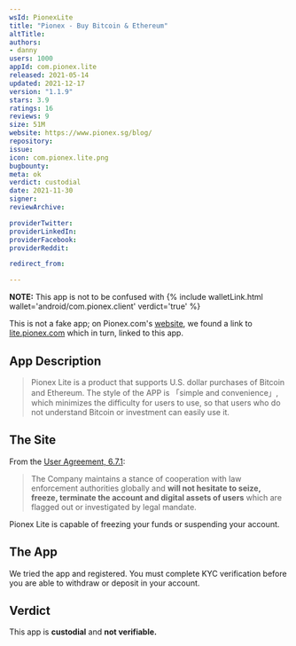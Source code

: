```yaml
---
wsId: PionexLite
title: "Pionex - Buy Bitcoin & Ethereum"
altTitle: 
authors:
- danny
users: 1000
appId: com.pionex.lite
released: 2021-05-14
updated: 2021-12-17
version: "1.1.9"
stars: 3.9
ratings: 16
reviews: 9
size: 51M
website: https://www.pionex.sg/blog/
repository: 
issue: 
icon: com.pionex.lite.png
bugbounty: 
meta: ok
verdict: custodial
date: 2021-11-30
signer: 
reviewArchive:

providerTwitter: 
providerLinkedIn: 
providerFacebook: 
providerReddit: 

redirect_from:

---
```


**NOTE:** This app is not to be confused with {% include walletLink.html wallet='android/com.pionex.client' verdict='true' %}

This is not a fake app; on Pionex.com's [website](https://www.pionex.com/en-US/), we found a link to [lite.pionex.com](https://lite.pionex.com/) which in turn, linked to this app.

## App Description

> Pionex Lite is a product that supports U.S. dollar purchases of Bitcoin and Ethereum. The style of the APP is 「simple and convenience」, which minimizes the difficulty for users to use, so that users who do not understand Bitcoin or investment can easily use it.

## The Site

From the [User Agreement, 6.7.1](https://www.pionex.sg/blog/user-agreement/):

> The Company maintains a stance of cooperation with law enforcement authorities globally and **will not hesitate to seize, freeze, terminate the account and digital assets of users** which are flagged out or investigated by legal mandate.

Pionex Lite is capable of freezing your funds or suspending your account.

## The App

We tried the app and registered. You must complete KYC verification before you are able to withdraw or deposit in your account.

## Verdict

This app is **custodial** and **not verifiable.**